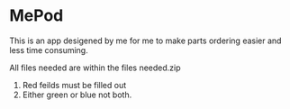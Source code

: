 # MePod

This is an app desigened by me for me to make parts ordering easier and less time consuming.

All files needed are within the files needed.zip

1. Red feilds must be filled out
2. Either green or blue not both.
